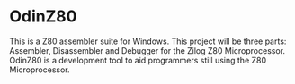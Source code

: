 OdinZ80
=======

This is a Z80 assembler suite for Windows. This project will be three parts: Assembler, Disassembler and Debugger for the Zilog Z80 Microprocessor.
OdinZ80 is a development tool to aid programmers still using the Z80 Microprocessor.
